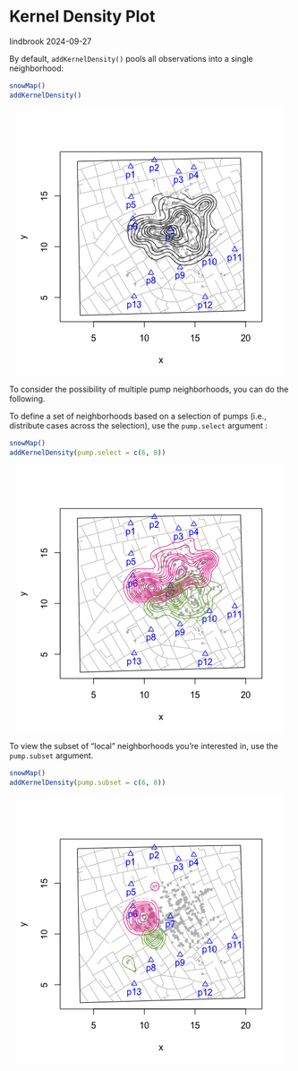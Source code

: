 Kernel Density Plot
================
lindbrook
2024-09-27

By default, `addKernelDensity()` pools all observations into a single
neighborhood:

``` r
snowMap()
addKernelDensity()
```

<img src="kernel.density_files/figure-gfm/unnamed-chunk-2-1.png" style="display: block; margin: auto;" />

To consider the possibility of multiple pump neighborhoods, you can do
the following.

To define a set of neighborhoods based on a selection of pumps (i.e.,
distribute cases across the selection), use the `pump.select` argument :

``` r
snowMap()
addKernelDensity(pump.select = c(6, 8))
```

<img src="kernel.density_files/figure-gfm/unnamed-chunk-3-1.png" style="display: block; margin: auto;" />

To view the subset of “local” neighborhoods you’re interested in, use
the `pump.subset` argument.

``` r
snowMap()
addKernelDensity(pump.subset = c(6, 8))
```

<img src="kernel.density_files/figure-gfm/unnamed-chunk-4-1.png" style="display: block; margin: auto;" />
